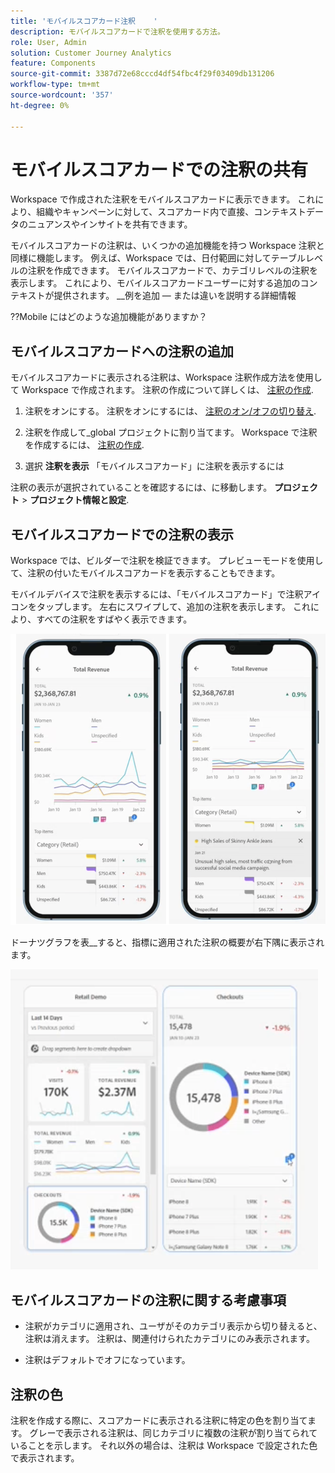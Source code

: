 ```yaml
---
title: 'モバイルスコアカード注釈    '
description: モバイルスコアカードで注釈を使用する方法。
role: User, Admin
solution: Customer Journey Analytics
feature: Components
source-git-commit: 3387d72e68cccd4df54fbc4f29f03409db131206
workflow-type: tm+mt
source-wordcount: '357'
ht-degree: 0%

---
```


# モバイルスコアカードでの注釈の共有

Workspace で作成された注釈をモバイルスコアカードに表示できます。 これにより、組織やキャンペーンに対して、スコアカード内で直接、コンテキストデータのニュアンスやインサイトを共有できます。

モバイルスコアカードの注釈は、いくつかの追加機能を持つ Workspace 注釈と同様に機能します。 例えば、Workspace では、日付範囲に対してテーブルレベルの注釈を作成できます。 モバイルスコアカードで、カテゴリレベルの注釈を表示します。 これにより、モバイルスコアカードユーザーに対する追加のコンテキストが提供されます。
__例を追加 — または違いを説明する詳細情報

??Mobile にはどのような追加機能がありますか？


## モバイルスコアカードへの注釈の追加

モバイルスコアカードに表示される注釈は、Workspace 注釈作成方法を使用して Workspace で作成されます。 注釈の作成について詳しくは、 [注釈の作成](create-annotations.md).


1. 注釈をオンにする。 注釈をオンにするには、 [注釈のオン/オフの切り替え](https://experienceleague.adobe.com/docs/analytics-platform/using/cja-components/annotations/overview.html?lang=en#turn-annotations-on-or-off).

1. 注釈を作成して_global プロジェクトに割り当てます。 Workspace で注釈を作成するには、 [注釈の作成](create-annotations.md).

1. 選択 **注釈を表示** 「モバイルスコアカード」に注釈を表示するには

注釈の表示が選択されていることを確認するには、に移動します。 **プロジェクト** > **プロジェクト情報と設定**.

## モバイルスコアカードでの注釈の表示

Workspace では、ビルダーで注釈を検証できます。 プレビューモードを使用して、注釈の付いたモバイルスコアカードを表示することもできます。

モバイルデバイスで注釈を表示するには、「モバイルスコアカード」で注釈アイコンをタップします。 左右にスワイプして、追加の注釈を表示します。 これにより、すべての注釈をすばやく表示できます。

![](assets/mobile-annotations2.png)

ドーナツグラフを表__すると、指標に適用された注釈の概要が右下隅に表示されます。

![](assets/ann-mobile-summary.png)


## モバイルスコアカードの注釈に関する考慮事項

* 注釈がカテゴリに適用され、ユーザがそのカテゴリ表示から切り替えると、注釈は消えます。 注釈は、関連付けられたカテゴリにのみ表示されます。

* 注釈はデフォルトでオフになっています。


## 注釈の色

注釈を作成する際に、スコアカードに表示される注釈に特定の色を割り当てます。 グレーで表示される注釈は、同じカテゴリに複数の注釈が割り当てられていることを示します。 それ以外の場合は、注釈は Workspace で設定された色で表示されます。
